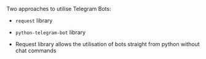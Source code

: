 Two approaches to utilise Telegram Bots:
- <code>request</code> library
- <code>python-telegram-bot</code> library

- Request library allows the utilisation of bots straight from python without chat commands
